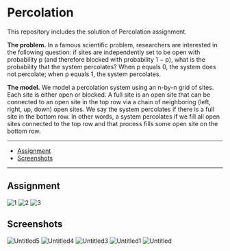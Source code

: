# Percolation

This repository includes the solution of Percolation assignment. 

**The problem.** In a famous scientific problem, researchers are interested in the following question: if sites are independently set to be open with probability p (and therefore blocked with probability 1 − p), what is the probability that the system percolates? When p equals 0, the system does not percolate; when p equals 1, the system percolates. 

**The model.** We model a percolation system using an n-by-n grid of sites. Each site is either open or blocked. A full site is an open site that can be connected to an open site in the top row via a chain of neighboring (left, right, up, down) open sites. We say the system percolates if there is a full site in the bottom row. In other words, a system percolates if we fill all open sites connected to the top row and that process fills some open site on the bottom row. 

---
- [Assignment](#assignment)
- [Screenshots](#screenshots)
---

## Assignment
![1](https://github.com/user-attachments/assets/57d5fc58-f29a-4a31-9ea6-a35a39df0ca4)
![2](https://github.com/user-attachments/assets/7582775b-7451-4920-b0d9-421f214461a3)
![3](https://github.com/user-attachments/assets/59d6bed2-e8f0-48f0-a7c2-f8990cb5054a)

## Screenshots

![Untitled5](https://github.com/user-attachments/assets/daeb6a50-0d52-4853-8e07-d4c779159203)
![Untitled4](https://github.com/user-attachments/assets/f3ba9ab9-1da0-46c5-a30e-a74bbee253de)
![Untitled3](https://github.com/user-attachments/assets/3db44997-d84c-4195-860c-307b0ee323af)
![Untitled1](https://github.com/user-attachments/assets/549ff05e-3f89-4abc-9ce1-72d9e5d6e169)
![Untitled](https://github.com/user-attachments/assets/e11b88e4-ccb9-4c98-b15c-38f51b62ff82)
